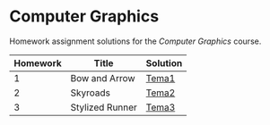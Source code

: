 [Tema1]: Source/Tema1/
[Tema2]: Source/Tema2/
[Tema3]: Source/Tema3/

# Computer Graphics
Homework assignment solutions for the _Computer Graphics_ course.

| Homework | Title | Solution |
| - | - | - |
| 1 | Bow and Arrow | [Tema1] |
| 2 | Skyroads | [Tema2] |
| 3 | Stylized Runner | [Tema3] |
